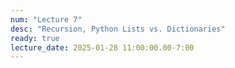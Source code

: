 ```yaml
---
num: "Lecture 7"
desc: "Recursion, Python Lists vs. Dictionaries"
ready: true
lecture_date: 2025-01-28 11:00:00.00-7:00
---
```


